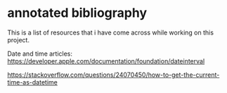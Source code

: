 # annotated bibliography

This is a list of resources that i have come across while working on this project.



Date and time articles:
https://developer.apple.com/documentation/foundation/dateinterval

https://stackoverflow.com/questions/24070450/how-to-get-the-current-time-as-datetime
